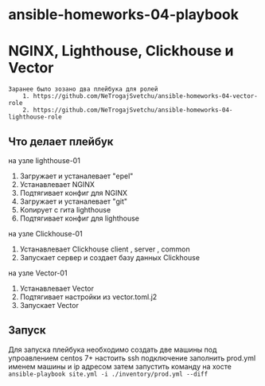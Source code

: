 # ansible-homeworks-04-playbook
# NGINX, Lighthouse, Clickhouse и Vector
    Заранее было зозано два плейбука для ролей
        1. https://github.com/NeTrogajSvetchu/ansible-homeworks-04-vector-role
        2. https://github.com/NeTrogajSvetchu/ansible-homeworks-04-lighthouse-role
## Что делает плейбук

на узле lighthouse-01

1. Загружает и устаналевает "epel"
2. Устанавлевает NGINX
3. Подтягивает конфиг для NGINX
4. Загружает и устаналевает "git"
5. Копирует с гита lighthouse
6. Подтягивает конфиг для lighthouse
   
на узле Clickhouse-01

1. Устанавлевает Clickhouse client , server , common
2. Запускает сервер и создает базу данных Clickhouse
   
на узле Vector-01

1. Устанавлевает Vector
2.  Подтягивает настройки из vector.toml.j2
3.  Запускает Vector

## Запуск

Для запуска плейбука необходимо создать две машины под упроавлением centos 7+ настоить ssh подключение 
заполнить prod.yml именем машины и ip адресом затем запустить команду на хосте 
```ansible-playbook site.yml -i ./inventory/prod.yml --diff```